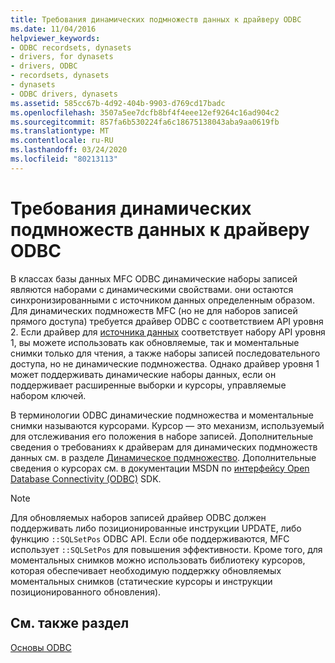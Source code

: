 ```yaml
---
title: Требования динамических подмножеств данных к драйверу ODBC
ms.date: 11/04/2016
helpviewer_keywords:
- ODBC recordsets, dynasets
- drivers, for dynasets
- drivers, ODBC
- recordsets, dynasets
- dynasets
- ODBC drivers, dynasets
ms.assetid: 585cc67b-4d92-404b-9903-d769cd17badc
ms.openlocfilehash: 3507a5ee7dcfb8bf4f4eee12ef9264c16ad904c2
ms.sourcegitcommit: 857fa6b530224fa6c18675138043aba9aa0619fb
ms.translationtype: MT
ms.contentlocale: ru-RU
ms.lasthandoff: 03/24/2020
ms.locfileid: "80213113"
---
```

# <a name="odbc-driver-requirements-for-dynasets"></a>Требования динамических подмножеств данных к драйверу ODBC

В классах базы данных MFC ODBC динамические наборы записей являются наборами с динамическими свойствами. они остаются синхронизированными с источником данных определенным образом. Для динамических подмножеств MFC (но не для наборов записей прямого доступа) требуется драйвер ODBC с соответствием API уровня 2. Если драйвер для [источника данных](../../data/odbc/data-source-odbc.md) соответствует набору API уровня 1, вы можете использовать как обновляемые, так и моментальные снимки только для чтения, а также наборы записей последовательного доступа, но не динамические подмножества. Однако драйвер уровня 1 может поддерживать динамические наборы данных, если он поддерживает расширенные выборки и курсоры, управляемые набором ключей.

В терминологии ODBC динамические подмножества и моментальные снимки называются курсорами. Курсор — это механизм, используемый для отслеживания его положения в наборе записей. Дополнительные сведения о требованиях к драйверам для динамических подмножеств данных см. в разделе [Динамическое подмножество](../../data/odbc/dynaset.md). Дополнительные сведения о курсорах см. в документации MSDN по [интерфейсу Open Database Connectivity (ODBC)](/sql/odbc/microsoft-open-database-connectivity-odbc) SDK.

> [!NOTE]
>  Для обновляемых наборов записей драйвер ODBC должен поддерживать либо позиционированные инструкции UPDATE, либо функцию `::SQLSetPos` ODBC API. Если обе поддерживаются, MFC использует `::SQLSetPos` для повышения эффективности. Кроме того, для моментальных снимков можно использовать библиотеку курсоров, которая обеспечивает необходимую поддержку обновляемых моментальных снимков (статические курсоры и инструкции позиционированного обновления).

## <a name="see-also"></a>См. также раздел

[Основы ODBC](../../data/odbc/odbc-basics.md)
